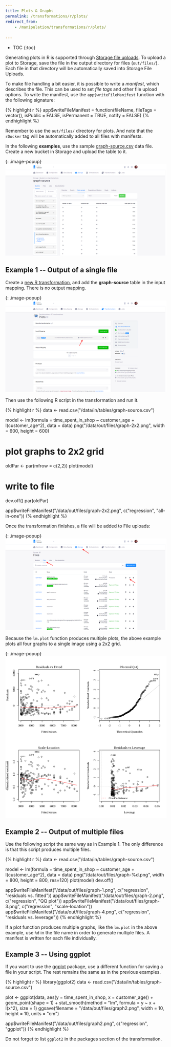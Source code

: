 ```yaml
---
title: Plots & Graphs
permalink: /transformations/r/plots/
redirect_from:
    - /manipulation/transformations/r/plots/

---
```


* TOC
{:toc}

Generating plots in R is supported through [Storage file uploads](/storage/file-uploads/). To upload a plot to Storage,
save the file in the output directory for files (`out/files/`). Each file in that directory will be automatically saved into Storage File Uploads.

To make file handling a bit easier, it is possible to write a *manifest*, which describes the file. This can be used to set *file tags*
and other file upload options. To write the manifest, use the `app$writeFileManifest` function with the following signature:

{% highlight r %}
app$writeFileManifest = function(fileName, fileTags = vector(), isPublic = FALSE, isPermanent = TRUE, notify = FALSE)
{% endhighlight %}

Remember to use the `out/files/` directory for plots. And note that the `rDocker` tag will be automatically added to all files with manifests.

In the following **examples**, use the sample [graph-source.csv](/transformations/r/graph-source.csv) data file. Create a new bucket in Storage and upload the table to it.

{: .image-popup}
![Screenshot - Upload table](/transformations/r/graph-source.png)

## Example 1 -- Output of a single file

Create a [new R transformation](/tutorial/manipulate/), and add the **graph-source** table
in the input mapping. There is no output mapping.

{: .image-popup}
![Screenshot - Configure transformations](/transformations/r/graph-source-2.png)

Then use the following R script in the transformation and run it.

{% highlight r %}
data <- read.csv("/data/in/tables/graph-source.csv")

model <- lm(formula = time_spent_in_shop ~ customer_age + I(customer_age^2), data = data)
png("/data/out/files/graph-2x2.png", width = 600, height = 600)
# plot graphs to 2x2 grid
oldPar <- par(mfrow = c(2,2))
plot(model)
# write to file
dev.off()
par(oldPar)

app$writeFileManifest("/data/out/files/graph-2x2.png", c("regression", "all-in-one"))
{% endhighlight %}

Once the transformation finishes, a file will be added to File uploads:

{: .image-popup}
![Screenshot - File Uploads](/transformations/r/plot-file-uploads.png)

Because the `lm.plot` function produces multiple plots, the above example plots all four graphs to a
single image using a 2x2 grid.

{: .image-popup}
![Result linear model plots](/transformations/r/graph_2x2.png)

## Example 2 -- Output of multiple files
Use the following script the same way as in Example 1. The only difference is that this script
produces multiple files.

{% highlight r %}
data <- read.csv("/data/in/tables/graph-source.csv")

model <- lm(formula = time_spent_in_shop ~ customer_age + I(customer_age^2), data = data)
png("/data/out/files/graph-%d.png", width = 800, height = 800, res=120)
plot(model)
dev.off()

app$writeFileManifest("/data/out/files/graph-1.png", c("regression", "residuals vs. fitted"))
app$writeFileManifest("/data/out/files/graph-2.png", c("regression", "QQ plot"))
app$writeFileManifest("/data/out/files/graph-3.png", c("regression", "scale-location"))
app$writeFileManifest("/data/out/files/graph-4.png", c("regression", "residuals vs. leverage"))
{% endhighlight %}

If a plot function produces multiple graphs, like the `lm.plot` in the above example, use `%d` in the file name in order to generate multiple files.
A manifest is written for each file individually.

## Example 3 -- Using ggplot

If you want to use the [ggplot](https://ggplot2.tidyverse.org/reference/) package, use a different function for saving a file in your script.
The rest remains the same as in the previous examples.

{% highlight r %}
library(ggplot2)
data <- read.csv("/data/in/tables/graph-source.csv")

plot <- ggplot(data, aes(y = time_spent_in_shop, x = customer_age)) +
    geom_point(shape = 1) +
    stat_smooth(method = "lm", formula = y ~ x + I(x^2), size = 1)
ggsave(filename = "/data/out/files/graph2.png", width = 10, height = 10, units = "cm")

app$writeFileManifest("/data/out/files/graph2.png", c("regression", "ggplot"))
{% endhighlight %}

Do not forget to list `ggplot2` in the packages section of the transformation.